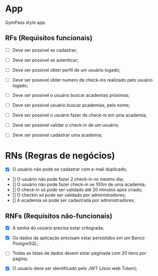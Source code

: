 # App

GymPass style app.

## RFs (Requisitos funcionais)

- [ ] Deve ser possivel se cadastrar;
- [ ] Deve ser possivel se autenticar;
- [ ] Deve ser possivel obter perfil de um usuário logado;
- [ ] Deve ser possivel obter numero de check-ins realizado pelo usuário logado;
- [ ] Deve ser possivel o usuário buscar academias próximas;
- [ ] Deve ser possivel usuário buscar academias, pelo nome;
- [ ] Deve ser possivel o usuário fazer de check-in em uma academia;
- [ ] Deve ser possivel  validar o check-in de um usuário;
- [ ] Deve ser possivel cadastrar uma academia;
 

# RNs (Regras de negócios)


- [x] O usuário não pode se cadastrar com e-mail duplicado;
- [] O usuário não pode fazer 2 check-in no mesmo dia;
- [] O usuário não pode fazer check-in se 100m de uma academia;
- [] O check-in só pode ser validado até 20 minutos após criado;
- [] O checkin só pode ser validado por administradores;
- [] A academia só pode ser cadastrada por administradores;

## RNFs (Requisitos não-funcionais)

- [x] A senha do usúario precisa estar critograda;
- [x] Os dados da aplicação precisam estar persistidos em um Banco PostgreSQL;
- [ ] Todas as listas de dados devem estar paginada com 20 itens por pagina;
- [x] O usuário deve ser identificado pelo JWT (Json web Token);




